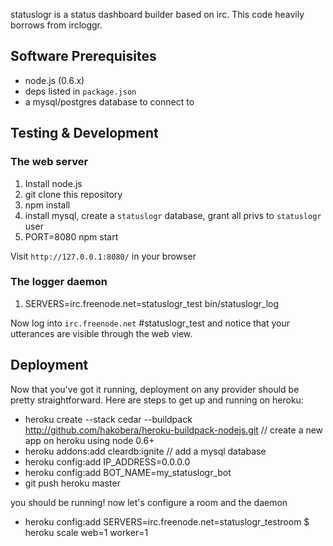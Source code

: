 
statuslogr is a status dashboard builder based on irc. This code heavily borrows from ircloggr.

## Software Prerequisites

  * node.js (0.6.x)
  * deps listed in `package.json`
  * a mysql/postgres database to connect to

## Testing & Development

### The web server

  1. Install node.js
  2. git clone this repository
  3. npm install
  4. install mysql, create a `statuslogr` database, grant all privs to `statuslogr` user
  5. PORT=8080 npm start

Visit `http://127.0.0.1:8080/` in your browser

### The logger daemon

  1. SERVERS=irc.freenode.net=statuslogr_test bin/statuslogr_log

Now log into `irc.freenode.net` #statuslogr_test and notice that your utterances are
visible through the web view.

## Deployment

Now that you've got it running, deployment on any provider should be pretty
straightforward.  Here are steps to get up and running on heroku:

  * heroku create --stack cedar --buildpack http://github.com/hakobera/heroku-buildpack-nodejs.git // create a new app on heroku using node 0.6+
  * heroku addons:add cleardb:ignite // add a mysql database
  * heroku config:add IP_ADDRESS=0.0.0.0
  * heroku config:add BOT_NAME=my_statuslogr_bot
  * git push heroku master

you should be running!  now let's configure a room and the daemon

  * heroku config:add SERVERS=irc.freenode.net=statuslogr_testroom
  $ heroku scale web=1 worker=1
